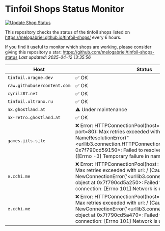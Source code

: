 # Tinfoil Shops Status Monitor 
[![Update Shop Status](https://github.com/melogabriel/tinfoil-shops-status/actions/workflows/update.yml/badge.svg)](https://github.com/melogabriel/tinfoil-shops-status/actions/workflows/update.yml) 

 This repository checks the status of the tinfoil shops listed on https://melogabriel.github.io/tinfoil-shops/ every 6 hours. 

 If you find it useful to monitor which shops are working, please consider giving this repository a star: https://github.com/melogabriel/tinfoil-shops-status 
_Last updated: 2025-04-12 13:35:56_

| Host | Status |
|------|--------|
| `tinfoil.oragne.dev` | ✅ OK |
| `raw.githubusercontent.com` | ✅ OK |
| `cyrilz87.net` | ✅ OK |
| `tinfoil.ultranx.ru` | ✅ OK |
| `nx.ghostland.at` | ⚠️ Under maintenance |
| `nx-retro.ghostland.at` | ✅ OK |
| `games.jits.site` | ❌ Error: HTTPConnectionPool(host='games.jits.site', port=80): Max retries exceeded with url: / (Caused by NameResolutionError("<urllib3.connection.HTTPConnection object at 0x7f790cd59150>: Failed to resolve 'games.jits.site' ([Errno -3] Temporary failure in name resolution)")) |
| `e.cchi.me` | ❌ Error: HTTPConnectionPool(host='e.cchi.me', port=80): Max retries exceeded with url: / (Caused by NewConnectionError('<urllib3.connection.HTTPConnection object at 0x7f790cd5a250>: Failed to establish a new connection: [Errno 101] Network is unreachable')) |
| `e.cchi.me` | ❌ Error: HTTPConnectionPool(host='e.cchi.me', port=80): Max retries exceeded with url: / (Caused by NewConnectionError('<urllib3.connection.HTTPConnection object at 0x7f790cd5a470>: Failed to establish a new connection: [Errno 101] Network is unreachable')) |
